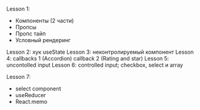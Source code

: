 Lesson 1: 

- Компоненты (2 части)
- Пропсы
- Пропс тайп
- Условный рендеринг

Lesson 2: хук useState
Lesson 3: неконтролируемый компонент
Lesson 4: callbacks 1 (Accordion) callback 2 (Rating and star)
Lesson 5: uncontolled input 
Lesson 6: controlled input; checkbox, select и array

Lesson 7: 
- select component
- useReducer
- React.memo
